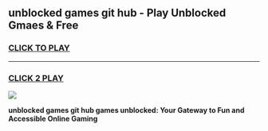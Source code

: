 
## unblocked games git hub - Play Unblocked Gmaes & Free
<h3>
<a href="https://news.freeplayer.one?title=unblocked_games_git_hub&ref=23F">CLICK TO PLAY</a></h3>
<hr>

<h3>
<a href="https://news.freeplayer.one?title=unblocked_games_git_hub&ref=23F">CLICK 2 PLAY</a>
  
</h3>

<a href="https://news.freeplayer.one?title=unblocked_games_git_hub&ref=23F/"><img src="https://clearcache.store/games.png"></a>


**unblocked games git hub games unblocked: Your Gateway to Fun and Accessible Online Gaming**

